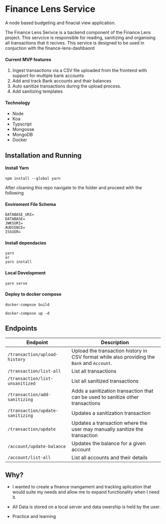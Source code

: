 # Finance Lens Service

A node based budgeting and finacial view application.

The Finance Lens Serivce is a backend component of the Finance Lens project. This servcice is responsible for reading, sanitizing and organising all transactions that it recives. This service is designed to be used in conjuction with the finance-lens-dashbaord

#### Current MVP features

1. Ingest transactions via a CSV file uploaded from the frontend with support for multiple bank accounts
2. Add and track Bank accounts and thair balances
3. Auto sanitize transactions during the upload process.
4. Add sanitizing templates

#### Technology

- Node
- Koa
- Typscript
- Mongoose
- MongoDB
- Docker

## Installation and Running

#### Install Yarn

```
npm install --global yarn
```

After cloaning this repo navigate to the folder and proceed with the following

#### Enviroment File Schema

```
DATABASE_URI=
DATABASE=
JWKSURI=
AUDIENCE=
ISSUER=
```

#### Install dependacies

```
yarn
or
yarn install
```

#### Local Development

```
yarn serve
```

#### Deploy to docker compose

```
docker-compose build

docker-compose up -d
```

## Endpoints

| Endpoint                         | Description                                                                                 |
| -------------------------------- | ------------------------------------------------------------------------------------------- |
| `/transaction/upload-history`    | Upload the transaction history in CSV format while also providing the `Bank` and `Account`. |
| `/transaction/list-all`          | List all transactions                                                                       |
| `/transaction/list-unsanitized`  | List all sanitized transactions                                                             |
| `/transaction/add-sanitizing`    | Adds a sanitization transaction that can be used to sanitize other transactions             |
| `/transaction/update-sanitizing` | Updates a sanitization transaction                                                          |
| `/transaction/update`            | Updates a transaction where the user may manually sanitize the transaction                  |
| `/account/update-balance`        | Updates the balance for a given account                                                     |
| `/account/list-all`              | List all accounts and their details                                                         |

## Why?

- I wanted to create a finance mangament and tracking aplication that would suite my needs and allow me to expand functionality when I need it.

- All Data is stored on a local server and data owership is held by the user.

- Practice and learning

